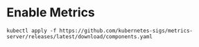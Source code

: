 # Enable Metrics

```
kubectl apply -f https://github.com/kubernetes-sigs/metrics-server/releases/latest/download/components.yaml
```
